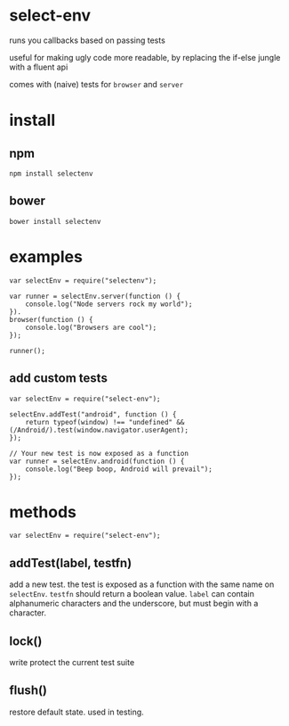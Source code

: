 # select-env

runs you callbacks based on passing tests

useful for making ugly code more readable, by replacing the if-else jungle with a fluent api

comes with (naive) tests for `browser` and `server`

# install

## npm

    npm install selectenv

## bower

    bower install selectenv

# examples

    var selectEnv = require("selectenv");

    var runner = selectEnv.server(function () {
        console.log("Node servers rock my world");
    }).
    browser(function () {
        console.log("Browsers are cool");
    });

    runner();

## add custom tests

    var selectEnv = require("select-env");

    selectEnv.addTest("android", function () {
        return typeof(window) !== "undefined" && (/Android/).test(window.navigator.userAgent);
    });

    // Your new test is now exposed as a function
    var runner = selectEnv.android(function () {
        console.log("Beep boop, Android will prevail");
    });

# methods

    var selectEnv = require("select-env");

## addTest(label, testfn)

add a new test. the test is exposed as a function with the same name on `selectEnv`. `testfn` should return a boolean value. `label` can contain alphanumeric characters and the underscore, but must begin with a character.

## lock()

write protect the current test suite

## flush()

restore default state. used in testing.
